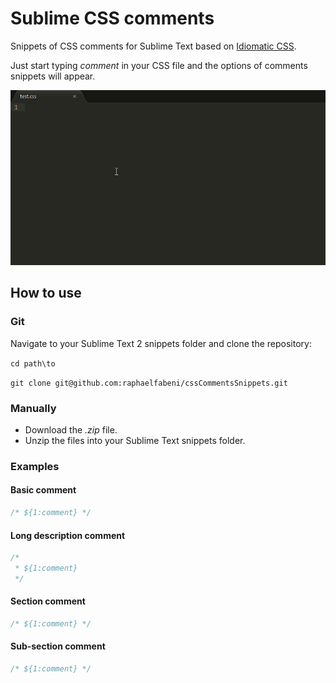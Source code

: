 # Sublime CSS comments

Snippets of CSS comments for Sublime Text based on [Idiomatic CSS](https://github.com/necolas/idiomatic-css).

Just start typing _comment_ in your CSS file and the options of comments snippets will appear.

![CSS comments demo](examples-css-comments.gif "CSS comments demo")

## How to use

### Git

Navigate to your Sublime Text 2 snippets folder and clone the repository:

`cd path\to`

`git clone git@github.com:raphaelfabeni/cssCommentsSnippets.git`

### Manually

- Download the *.zip* file.
- Unzip the files into your Sublime Text snippets folder.

### Examples

#### Basic comment

```css
/* ${1:comment} */
```

#### Long description comment
```css
/*
 * ${1:comment}
 */
```

#### Section comment

```css
/* ${1:comment} */
```

#### Sub-section comment

```css
/* ${1:comment} */
```
